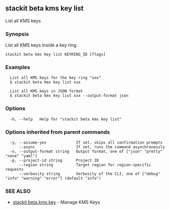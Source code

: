 ## stackit beta kms key list

List all KMS keys

### Synopsis

List all KMS keys inside a key ring.

```
stackit beta kms key list KEYRING_ID [flags]
```

### Examples

```
  List all KMS keys for the key ring "xxx"
  $ stackit beta kms key list xxx

  List all KMS keys in JSON format
  $ stackit beta kms key list xxx --output-format json
```

### Options

```
  -h, --help   Help for "stackit beta kms key list"
```

### Options inherited from parent commands

```
  -y, --assume-yes             If set, skips all confirmation prompts
      --async                  If set, runs the command asynchronously
  -o, --output-format string   Output format, one of ["json" "pretty" "none" "yaml"]
  -p, --project-id string      Project ID
      --region string          Target region for region-specific requests
      --verbosity string       Verbosity of the CLI, one of ["debug" "info" "warning" "error"] (default "info")
```

### SEE ALSO

* [stackit beta kms key](./stackit_beta_kms_key.md)	 - Manage KMS Keys

